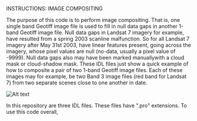 INSTRUCTIONS: IMAGE COMPOSITING 

The purpose of this code is to perform image compositing. That is, one single band Geotiff image file is used to fill in 
null data gaps in another 1-band Geotiff image file. Null data gaps in Landsat 7 imagery for example, have resulted from a 
spring 2003 scanline malfunction. So for all Landsat 7 imagery after May 31st 2003, have linear features present, going 
across the imagery, whose pixel values are null (no-data, usually a pixel value of -9999). Null data gaps also may have 
been marked manuallywith a cloud mask or cloud-shadow mask. These IDL files just show a quick example of how to composite 
a pair of two 1-band Geotiff image files. Each of these images may for example, be two Band 3 image files (red band for 
Landsat 7) from two separate scenes close to one another in date. 


![Alt text](C:\Users\gmichali\Desktop\composited.jpg "Optional title")

In this repository are three IDL files. These files have ".pro" extensions. To use this code overall, 
